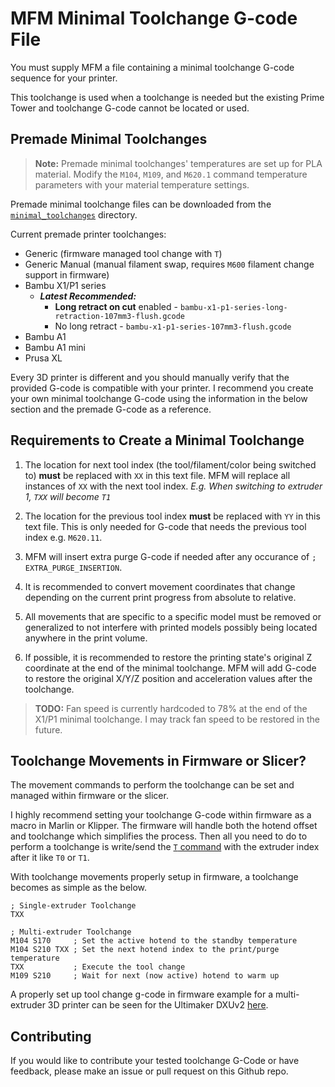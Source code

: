 # MFM Minimal Toolchange G-code File

You must supply MFM a file containing a minimal toolchange G-code sequence for your printer.

This toolchange is used when a toolchange is needed but the existing Prime Tower and toolchange G-code cannot be located or used.

## Premade Minimal Toolchanges

> **Note:** Premade minimal toolchanges' temperatures are set up for PLA material. Modify the `M104`, `M109`, and `M620.1` command temperature parameters with your material temperature settings.

Premade minimal toolchange files can be downloaded from the [`minimal_toolchanges`](minimal_toolchanges/) directory.

Current premade printer toolchanges:

- Generic (firmware managed tool change with `T`)
- Generic Manual (manual filament swap, requires `M600` filament change support in firmware)
- Bambu X1/P1 series
  - ***Latest Recommended:***
    - **Long retract on cut** enabled - `bambu-x1-p1-series-long-retraction-107mm3-flush.gcode`
    - No long retract - `bambu-x1-p1-series-107mm3-flush.gcode`
- Bambu A1
- Bambu A1 mini
- Prusa XL

Every 3D printer is different and you should manually verify that the provided G-code is compatible with your printer. I recommend you create your own minimal toolchange G-code using the information in the below section and the premade G-code as a reference.

## Requirements to Create a Minimal Toolchange

1. The location for next tool index (the tool/filament/color being switched to) **must** be replaced with `XX` in this text file. MFM will replace all instances of `XX` with the next tool index. *E.g. When switching to extruder 1, `TXX` will become `T1`*

1. The location for the previous tool index **must** be replaced with `YY` in this text file. This is only needed for G-code that needs the previous tool index e.g. `M620.11`.

1. MFM will insert extra purge G-code if needed after any occurance of `; EXTRA_PURGE_INSERTION`.

1. It is recommended to convert movement coordinates that change depending on the current print progress from absolute to relative.

1. All movements that are specific to a specific model must be removed or generalized to not interfere with printed models possibly being located anywhere in the print volume.

1. If possible, it is recommended to restore the printing state's original Z coordinate at the end of the minimal toolchange. MFM will add G-code to restore the original X/Y/Z position and acceleration values after the toolchange.

> **TODO:** Fan speed is currently hardcoded to 78% at the end of the X1/P1 minimal toolchange. I may track fan speed to be restored in the future.

## Toolchange Movements in Firmware or Slicer?

The movement commands to perform the toolchange can be set and managed within firmware or the slicer.

I highly recommend setting your toolchange G-code within firmware as a macro in Marlin or Klipper. The firmware will handle both the hotend offset and toolchange which simplifies the process. Then all you need to do to perform a toolchange is write/send the [`T` command](https://marlinfw.org/docs/gcode/T.html) with the extruder index after it like `T0` or `T1`.

With toolchange movements properly setup in firmware, a toolchange becomes as simple as the below.

```gcode
; Single-extruder Toolchange
TXX

; Multi-extruder Toolchange
M104 S170     ; Set the active hotend to the standby temperature
M104 S210 TXX ; Set the next hotend index to the print/purge temperature
TXX           ; Execute the tool change
M109 S210     ; Wait for next (now active) hotend to warm up 
```

A properly set up tool change g-code in firmware example for a multi-extruder 3D printer can be seen for the Ultimaker DXUv2 [here](https://github.com/ansonl/DXU/blob/master/Firmware/README.md#toolchange-g-code).

## Contributing

If you would like to contribute your tested toolchange G-Code or have feedback, please make an issue or pull request on this Github repo.
